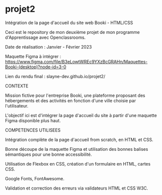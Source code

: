# projet2
Intégration de la page d'accueil du site web Booki - HTML/CSS

Ceci est le repository de mon deuxième projet de mon programme d'Apprentissage avec Openclassrooms.

Date de réalisation : Janvier - Février 2023

Maquette Figma à intégrer : https://www.figma.com/file/B3eLowtWREc9YXzBcGRAHn/Maquettes-Booki-(desktop)?node-id=3-0

Lien du rendu final : slayne-dev.github.io/projet2/

CONTEXTE

Mission fictive pour l'entreprise Booki, une plateforme proposant des hébergements et des activités en fonction d'une ville choisie par l'utilisateur.

L'objectif ici est d'intégrer la page d'accueil du site à partir d'une maquette Figma disponible plus haut.

COMPETENCES UTILISEES

Intégration complète de la page d'accueil from scratch, en HTML et CSS.

Bonne découpe de la maquette Figma et utilisation des bonnes balises sémantiques pour une bonne accessibilité.

Utilisation de Flexbox en CSS, création d'un formulaire en HTML, cartes CSS. 

Google Fonts, FontAwesome.

Validation et correction des erreurs via validateurs HTML et CSS W3C.



